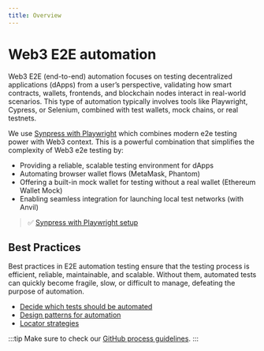 ```yaml
---
title: Overview
---
```


# Web3 E2E automation

Web3 E2E (end-to-end) automation focuses on testing decentralized applications (dApps) from a user’s perspective, validating how smart contracts, wallets, frontends, and blockchain nodes interact in real-world scenarios. This type of automation typically involves tools like Playwright, Cypress, or Selenium, combined with test wallets, mock chains, or real testnets.

We use [Synpress with Playwright](https://docs.synpress.io/docs/setup-playwright) which combines modern e2e testing power with Web3 context. This is a powerful combination that simplifies the complexity of Web3 e2e testing by:

- Providing a reliable, scalable testing environment for dApps
- Automating browser wallet flows (MetaMask, Phantom)
- Offering a built-in mock wallet for testing without a real wallet (Ethereum Wallet Mock)
- Enabling seamless integration for launching local test networks (with Anvil)

> ✅ [Synpress with Playwright setup](https://www.notion.so/Synpress-setup-1fb9a4c092c7809fb305f33bf3b7a4fd?pvs=21)

## Best Practices

Best practices in E2E automation testing ensure that the testing process is efficient, reliable, maintainable, and scalable. Without them, automated tests can quickly become fragile, slow, or difficult to manage, defeating the purpose of automation.

- [Decide which tests should be automated](/docs/development/qa/web3-e2e-automation/which-tests-should-be-automated)
- [Design patterns for automation](/docs/development/qa/web3-e2e-automation/design-patterns)
- [Locator strategies](/docs/development/qa/web3-e2e-automation/locator-strategies)

:::tip
Make sure to check our [GitHub process guidelines](/docs/processes/github/overview).
:::
